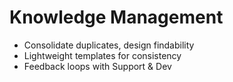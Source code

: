 # Knowledge Management

- Consolidate duplicates, design findability
- Lightweight templates for consistency
- Feedback loops with Support & Dev
  